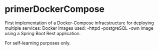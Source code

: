 # primerDockerCompose
First implementation of a Docker-Compose infraestructure for deploying multiple services:
Docker Images used:
-httpd
-postgreSQL
-own image using a Spring Boot Rest application.

For self-learning purposes only.
